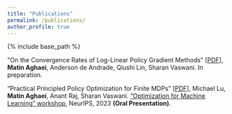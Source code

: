 ```yaml
---
title: "Publications"
permalink: /publications/
author_profile: true
---
```

{% include base_path %}

"On the Convergence Rates of Log-Linear Policy
Gradient Methods" [[PDF](/files/loglinear.pdf)], **Matin Aghaei**, Anderson de Andrade, Qiushi Lin, Sharan Vaswani. In preparation.

“Practical Principled Policy Optimization for Finite MDPs” [[PDF](https://opt-ml.org/papers/2023/paper101.pdf)], Michael Lu, **Matin Aghaei**, Anant Raj, Sharan Vaswani. [“Optimization for Machine Learning” workshop](https://opt-ml.org/papers.html), NeurIPS, 2023 **(Oral Presentation)**.
